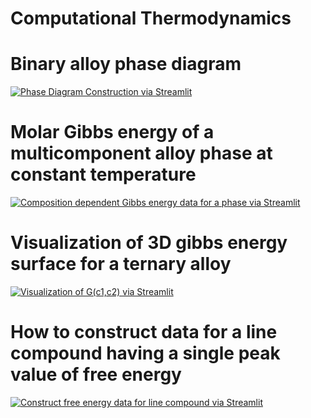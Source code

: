 # Computational Thermodynamics
# Binary alloy phase diagram
[![Phase Diagram Construction via Streamlit](https://static.streamlit.io/badges/streamlit_badge_black_white.svg)](https://binaryalloyphasediagram.streamlit.app/)

# Molar Gibbs energy of a multicomponent alloy phase at constant temperature
[![Composition dependent Gibbs energy data for a phase via Streamlit](https://static.streamlit.io/badges/streamlit_badge_black_white.svg)](https://multicomponentalloyphasegibbsenergy.streamlit.app/)

# Visualization of 3D gibbs energy surface for a ternary alloy
[![Visualization of G(c1,c2) via Streamlit](https://static.streamlit.io/badges/streamlit_badge_black_white.svg)](https://gibbsenergyvisualization.streamlit.app/)

# How to construct data  for a line compound having a single peak value of free energy
[![Construct free energy data for line compound  via Streamlit](https://static.streamlit.io/badges/streamlit_badge_black_white.svg)](https://linecompoundmodel.streamlit.app/)
